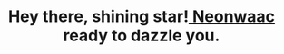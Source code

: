 <div align="center">
<h1 align="center">Hey there, shining star!<a href="https://github.com/Neonwaac"> Neonwaac</a> ready to dazzle you. </h1>
